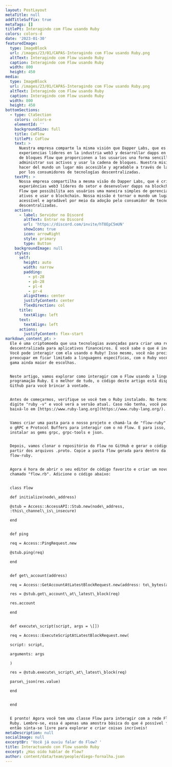 ```yaml
---
layout: PostLayout
metaTitle: null
addTitleSuffix: true
metaTags: []
titlePt: Interagindo com Flow usando Ruby
colors: colors-d
date: '2023-01-30'
featuredImage:
  type: ImageBlock
  url: /images/23/01/CAPAS-Interagindo com Flow usando Ruby.png
  altText: Interagindo com Flow usando Ruby
  caption: Interagindo com Flow usando Ruby
  width: 800
  height: 450
media:
  type: ImageBlock
  url: /images/23/01/CAPAS-Interagindo com Flow usando Ruby.png
  altText: Interagindo com Flow usando Ruby
  caption: Interagindo com Flow usando Ruby
  width: 800
  height: 450
bottomSections:
  - type: CtaSection
    colors: colors-e
    elementId: ''
    backgroundSize: full
    title: CoFlow
    titlePt: CoFlow
    text: >
      Nuestra empresa comparte la misma visión que Dapper Labs, que es crear
      experiencias líderes en la industria web3 y desarrollar dapps en la cadena
      de bloques Flow que proporcionen a los usuarios una forma sencilla de
      administrar sus activos y usar la cadena de bloques. Nuestra misión es
      hacer del mundo un lugar más accesible y agradable a través de la adopción
      por los consumidores de tecnologías descentralizadas.
    textPt: >
      Nossa empresa compartilha a mesma visão do Dapper Labs, que é criar
      experiências web3 líderes do setor e desenvolver dapps na blockchain da
      Flow que possibilita aos usuários uma maneira simples de gerenciar seus
      ativos e usar o blockchain. Nossa missão é tornar o mundo um lugar mais
      acessível e agradável por meio da adoção pelo consumidor de tecnologias
      descentralizadas.
    actions:
      - label: Servidor no Discord
        altText: Entrar no Discord
        url: 'https://discord.com/invite/hT8EpC5mUN'
        showIcon: true
        icon: arrowRight
        style: primary
        type: Button
    backgroundImage: null
    styles:
      self:
        height: auto
        width: narrow
        padding:
          - pt-28
          - pb-28
          - pl-4
          - pr-4
        alignItems: center
        justifyContent: center
        flexDirection: col
      title:
        textAlign: left
      text:
        textAlign: left
      actions:
        justifyContent: flex-start
markdown_content_pt: >
  Ele é uma criptomoeda que usa tecnologias avançadas para criar uma rede
  descentralizada para aplicativos financeiros. E você sabe o que é incrível?
  Você pode interagir com ela usando o Ruby! Isso mesmo, você não precisa se
  preocupar em ficar limitado a linguagens específicas, com o Ruby você tem uma
  gama ainda maior de escolhas.


  Neste artigo, vamos explorar como interagir com o Flow usando a linguagem de
  programação Ruby. E o melhor de tudo, o código deste artigo está disponível no
  Github para você brincar à vontade.


  Antes de começarmos, verifique se você tem o Ruby instalado. No terminal,
  digite "ruby -v" e você verá a versão atual. Caso não tenha, você pode
  baixá-lo em [https://www.ruby-lang.org](https://www.ruby-lang.org/).


  Vamos criar uma pasta para o nosso projeto e chamá-la de "flow-ruby". Usaremos
  o gRPC e Protocol Buffers para interagir com o nó Flow. E para isso, vamos
  instalar as gems grpc, grpc-tools e json.


  Depois, vamos clonar o repositório do Flow no GitHub e gerar o código Ruby a
  partir dos arquivos .proto. Copie a pasta flow gerada para dentro da pasta
  flow-ruby.


  Agora é hora de abrir o seu editor de código favorito e criar um novo arquivo
  chamado "flow.rb". Adicione o código abaixo:


  class Flow

  def initialize(node\_address)

  @stub = Access::AccessAPI::Stub.new(node\_address,
  :this\_channel\_is\_insecure)

  end


  def ping

  req = Access::PingRequest.new

  @stub.ping(req)

  end


  def get\_account(address)

  req = Access::GetAccountAtLatestBlockRequest.new(address: to\_bytes(address))

  res = @stub.get\_account\_at\_latest\_block(req)

  res.account

  end


  def execute\_script(script, args = \[])

  req = Access::ExecuteScriptAtLatestBlockRequest.new(

  script: script,

  arguments: args

  )

  res = @stub.execute\_script\_at\_latest\_block(req)

  parse\_json(res.value)

  end


  end


  E pronto! Agora você tem uma classe Flow para interagir com a rede Flow usando
  Ruby. Lembre-se, essa é apenas uma amostra básica do que é possível fazer,
  então sinta-se livre para explorar e criar coisas incríveis!
metaDescription: null
socialImage: null
excerptBr: 'Você já ouviu falar do Flow? '
title: Interactuando con Flow usando Ruby
excerpt: ¿Has oído hablar de Flow?
author: content/data/team/people/diego-fornalha.json
---
```

